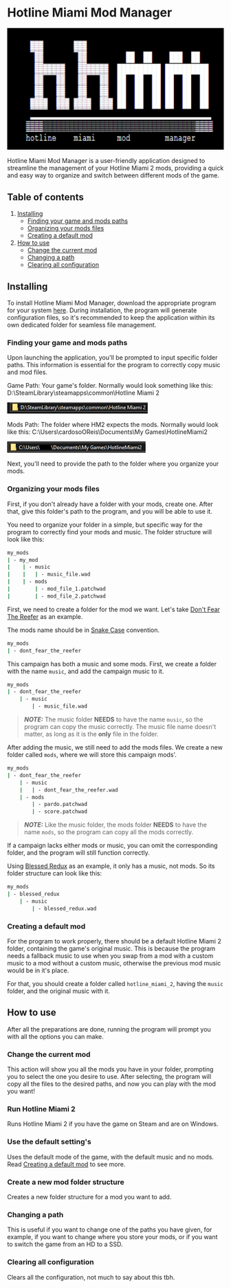 # Hotline Miami Mod Manager

![banner](assets/docs/banner.png)

Hotline Miami Mod Manager is a user-friendly application designed to streamline the management of your Hotline Miami 2 mods, providing a quick and easy way to organize and switch between different mods of the game.

## Table of contents

1. [Installing](#installing)
   - [Finding your game and mods paths](#finding-your-game-and-mods-paths)
   - [Organizing your mods files](#organizing-your-mods-files)
   - [Creating a default mod](#creating-a-default-mod)
2. [How to use](#how-to-use)
   - [Change the current mod](#change-the-current-mod)
   - [Changing a path](#changing-a-path)
   - [Clearing all configuration](#clearing-all-configuration)

## Installing

To install Hotline Miami Mod Manager, download the appropriate program for your system [here](https://github.com/cardosoOReis/hotline_miami_mod_manager/releases). During installation, the program will generate configuration files, so it's recommended to keep the application within its own dedicated folder for seamless file management.

### Finding your game and mods paths

Upon launching the application, you'll be prompted to input specific folder paths. This information is essential for the program to correctly copy music and mod files.

Game Path: Your game's folder. Normally would look something like this: D:\SteamLibrary\steamapps\common\Hotline Miami 2

![Game's Folder](assets/docs/game_folder_thin.png)

Mods Path: The folder where HM2 expects the mods. Normally would look like this: C:\Users\cardosoOReis\Documents\My Games\HotlineMiami2

![Mod's Folder](assets/docs/mods_folder_thin.png)

Next, you'll need to provide the path to the folder where you organize your mods.

### Organizing your mods files

First, if you don't already have a folder with your mods, create one. After that, give this folder's path to the program, and you will be able to use it.

You need to organize your folder in a simple, but specific way for the program to correctly find your mods and music. The folder structure will look like this:

```sh
my_mods
| - my_mod
|    | - music
|    |   | - music_file.wad
|    | - mods
|        | - mod_file_1.patchwad
|        | - mod_file_2.patchwad
```

First, we need to create a folder for the mod we want. Let's take [Don't Fear The Reefer](https://steamcommunity.com/sharedfiles/filedetails/?id=1121780991) as an example.

The mods name should be in [Snake Case](https://en.wikipedia.org/wiki/Snake_case) convention.

```sh
my_mods
| - dont_fear_the_reefer
```

This campaign has both a music and some mods. First, we create a folder with the name `music`, and add the campaign music to it.

```sh
my_mods
| - dont_fear_the_reefer
    | - music
        | - music_file.wad
```

> **_NOTE:_** The music folder **NEEDS** to have the name `music`, so the program can copy the music correctly. The music file name doesn't matter, as long as it is the **only** file in the folder.

After adding the music, we still need to add the mods files. We create a new folder called `mods`, where we will store this campaign mods'.

```sh
my_mods
| - dont_fear_the_reefer
    | - music
    |   | - dont_fear_the_reefer.wad
    | - mods
        | - pardo.patchwad
        | - score.patchwad
```

> **_NOTE:_** Like the music folder, the mods folder **NEEDS** to have the name `mods`, so the program can copy all the mods correctly.

If a campaign lacks either mods or music, you can omit the corresponding folder, and the program will still function correctly.

Using [Blessed Redux](https://steamcommunity.com/sharedfiles/filedetails/?id=907321341) as an example, it only has a music, not mods. So its folder structure can look like this:

```sh
my_mods
| - blessed_redux
    | - music
        | - blessed_redux.wad
```

### Creating a default mod

For the program to work properly, there should be a default Hotline Miami 2 folder, containing the game's original music. This is because the program needs a fallback music to use when you swap from a mod with a custom music to a mod without a custom music, otherwise the previous mod music would be in it's place.

For that, you should create a folder called `hotline_miami_2`, having the `music` folder, and the original music with it.

## How to use

After all the preparations are done, running the program will prompt you with all the options you can make.

### Change the current mod

This action will show you all the mods you have in your folder, prompting you to select the one you desire to use. After selecting, the program will copy all the files to the desired paths, and now you can play with the mod you want!

### Run Hotline Miami 2

Runs Hotline Miami 2 if you have the game on Steam and are on Windows.

### Use the default setting's

Uses the default mode of the game, with the default music and no mods. Read [Creating a default mod](#creating-a-default-mod) to see more.

### Create a new mod folder structure

Creates a new folder structure for a mod you want to add.

### Changing a path

This is useful if you want to change one of the paths you have given, for example, if you want to change where you store your mods, or if you want to switch the game from an HD to a SSD.

### Clearing all configuration

Clears all the configuration, not much to say about this tbh.
